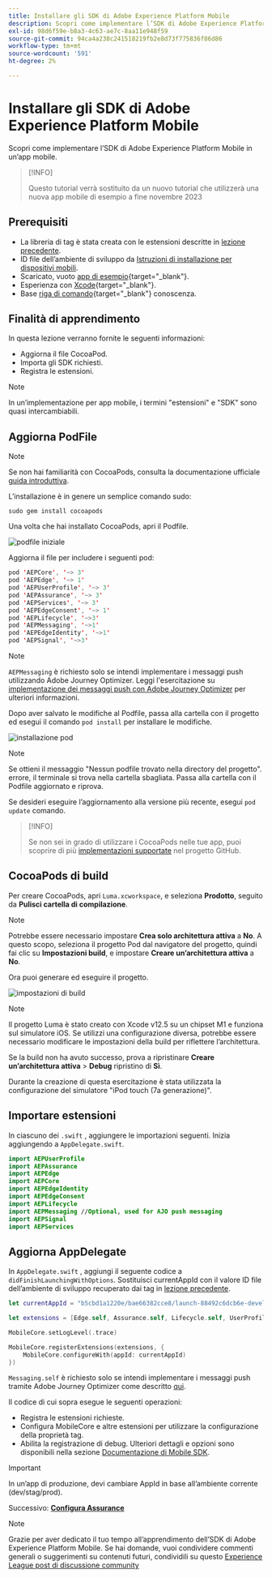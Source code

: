 ```yaml
---
title: Installare gli SDK di Adobe Experience Platform Mobile
description: Scopri come implementare l’SDK di Adobe Experience Platform Mobile in un’app mobile.
exl-id: 98d6f59e-b8a3-4c63-ae7c-8aa11e948f59
source-git-commit: 94ca4a238c241518219fb2e8d73f775836f86d86
workflow-type: tm+mt
source-wordcount: '591'
ht-degree: 2%

---
```


# Installare gli SDK di Adobe Experience Platform Mobile

Scopri come implementare l’SDK di Adobe Experience Platform Mobile in un’app mobile.

>[!INFO]
>
> Questo tutorial verrà sostituito da un nuovo tutorial che utilizzerà una nuova app mobile di esempio a fine novembre 2023

## Prerequisiti

* La libreria di tag è stata creata con le estensioni descritte in [lezione precedente](configure-tags.md).
* ID file dell’ambiente di sviluppo da [Istruzioni di installazione per dispositivi mobili](configure-tags.md#generate-sdk-install-instructions).
* Scaricato, vuoto [app di esempio](https://github.com/Adobe-Marketing-Cloud/Luma-iOS-Mobile-App){target="_blank"}.
* Esperienza con [Xcode](https://developer.apple.com/xcode/){target="_blank"}.
* Base [riga di comando](https://en.wikipedia.org/wiki/Command-line_interface){target="_blank"} conoscenza.

## Finalità di apprendimento

In questa lezione verranno fornite le seguenti informazioni:

* Aggiorna il file CocoaPod.
* Importa gli SDK richiesti.
* Registra le estensioni.

>[!NOTE]
>
>In un’implementazione per app mobile, i termini &quot;estensioni&quot; e &quot;SDK&quot; sono quasi intercambiabili.


## Aggiorna PodFile

>[!NOTE]
>
> Se non hai familiarità con CocoaPods, consulta la documentazione ufficiale [guida introduttiva](https://guides.cocoapods.org/using/getting-started.html).

L’installazione è in genere un semplice comando sudo:

```console
sudo gem install cocoapods
```

Una volta che hai installato CocoaPods, apri il Podfile.

![podfile iniziale](assets/mobile-install-initial-podfile.png)

Aggiorna il file per includere i seguenti pod:

```swift
pod 'AEPCore', '~> 3'
pod 'AEPEdge', '~> 1'
pod 'AEPUserProfile', '~> 3'
pod 'AEPAssurance', '~> 3'
pod 'AEPServices', '~> 3'
pod 'AEPEdgeConsent', '~> 1'
pod 'AEPLifecycle', '~>3'
pod 'AEPMessaging', '~>1'
pod 'AEPEdgeIdentity', '~>1'
pod 'AEPSignal', '~>3'
```

>[!NOTE]
>
> `AEPMessaging` è richiesto solo se intendi implementare i messaggi push utilizzando Adobe Journey Optimizer. Leggi l&#39;esercitazione su [implementazione dei messaggi push con Adobe Journey Optimizer](journey-optimizer-push.md) per ulteriori informazioni.

Dopo aver salvato le modifiche al Podfile, passa alla cartella con il progetto ed esegui il comando `pod install` per installare le modifiche.

![installazione pod](assets/mobile-install-podfile-install.png)

>[!NOTE]
>
> Se ottieni il messaggio &quot;Nessun podfile trovato nella directory del progetto&quot;. errore, il terminale si trova nella cartella sbagliata. Passa alla cartella con il Podfile aggiornato e riprova.

Se desideri eseguire l’aggiornamento alla versione più recente, esegui `pod update` comando.

>[!INFO]
>
>Se non sei in grado di utilizzare i CocoaPods nelle tue app, puoi scoprire di più [implementazioni supportate](https://github.com/adobe/aepsdk-core-ios#binaries) nel progetto GitHub.

## CocoaPods di build

Per creare CocoaPods, apri `Luma.xcworkspace`, e seleziona **Prodotto**, seguito da **Pulisci cartella di compilazione**.

>[!NOTE]
>
> Potrebbe essere necessario impostare **Crea solo architettura attiva** a **No**. A questo scopo, seleziona il progetto Pod dal navigatore del progetto, quindi fai clic su **Impostazioni build**, e impostare **Creare un’architettura attiva** a **No**.

Ora puoi generare ed eseguire il progetto.

![impostazioni di build](assets/mobile-install-build-settings.png)

>[!NOTE]
>
>Il progetto Luma è stato creato con Xcode v12.5 su un chipset M1 e funziona sul simulatore iOS. Se utilizzi una configurazione diversa, potrebbe essere necessario modificare le impostazioni della build per riflettere l’architettura.
>
>Se la build non ha avuto successo, prova a ripristinare **Creare un’architettura attiva** > **Debug** ripristino di **Sì**.
>
>Durante la creazione di questa esercitazione è stata utilizzata la configurazione del simulatore &quot;iPod touch (7a generazione)&quot;.

## Importare estensioni

In ciascuno dei `.swift` , aggiungere le importazioni seguenti. Inizia aggiungendo a `AppDelegate.swift`.

```swift
import AEPUserProfile
import AEPAssurance
import AEPEdge
import AEPCore
import AEPEdgeIdentity
import AEPEdgeConsent
import AEPLifecycle
import AEPMessaging //Optional, used for AJO push messaging
import AEPSignal
import AEPServices
```

## Aggiorna AppDelegate

In `AppDelegate.swift` , aggiungi il seguente codice a `didFinishLaunchingWithOptions`. Sostituisci currentAppId con il valore ID file dell’ambiente di sviluppo recuperato dai tag in [lezione precedente](configure-tags.md).

```swift
let currentAppId = "b5cbd1a1220e/bae66382cce8/launch-88492c6dcb6e-development"

let extensions = [Edge.self, Assurance.self, Lifecycle.self, UserProfile.self, Consent.self, AEPEdgeIdentity.Identity.self, Messaging.self]

MobileCore.setLogLevel(.trace)

MobileCore.registerExtensions(extensions, {
    MobileCore.configureWith(appId: currentAppId)
})
```

`Messaging.self` è richiesto solo se intendi implementare i messaggi push tramite Adobe Journey Optimizer come descritto [qui](journey-optimizer-push.md).

Il codice di cui sopra esegue le seguenti operazioni:

* Registra le estensioni richieste.
* Configura MobileCore e altre estensioni per utilizzare la configurazione della proprietà tag.
* Abilita la registrazione di debug. Ulteriori dettagli e opzioni sono disponibili nella sezione [Documentazione di Mobile SDK](https://developer.adobe.com/client-sdks/documentation/getting-started/enable-debug-logging/).

>[!IMPORTANT]
>In un’app di produzione, devi cambiare AppId in base all’ambiente corrente (dev/stag/prod).
>

Successivo: **[Configura Assurance](assurance.md)**

>[!NOTE]
>
>Grazie per aver dedicato il tuo tempo all’apprendimento dell’SDK di Adobe Experience Platform Mobile. Se hai domande, vuoi condividere commenti generali o suggerimenti su contenuti futuri, condividili su questo [Experience League post di discussione community](https://experienceleaguecommunities.adobe.com/t5/adobe-experience-platform-launch/tutorial-discussion-implement-adobe-experience-cloud-in-mobile/td-p/443796)